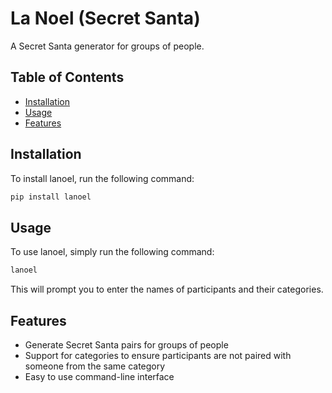 # La Noel (Secret Santa)

A Secret Santa generator for groups of people.

## Table of Contents

- [Installation](#installation)
- [Usage](#usage)
- [Features](#features)

## Installation

To install lanoel, run the following command:

```bash
pip install lanoel
```

## Usage

To use lanoel, simply run the following command:

```bash
lanoel
```

This will prompt you to enter the names of participants and their categories.

## Features

- Generate Secret Santa pairs for groups of people
- Support for categories to ensure participants are not paired with someone from the same category
- Easy to use command-line interface
